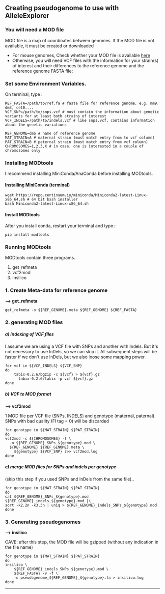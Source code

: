## Creating pseudogenome to use with AlleleExplorer

### You will need a MOD file

MOD file is a map of coordinates between genomes. If the MOD file is not available, it must be created or downloaded

* For mouse genomes, Check whether your MOD file is available [here](http://www.csbio.unc.edu/CCstatus/index.py?run=Pseudo "MOD files supplied by Huang et al.") 
* Otherwise, you will need VCF files with the information for your strain(s) of interest and their differences to the reference genome and the reference genome FASTA file:

### Set some Environment Variables.

On terminal, type :

```
REF_FASTA=/path/to/ref.fa # fasta file for reference genome, e.g. mm9, dm3, ce10....
VCF_SNP=/path/to/snps.vcf # must contain the information about genetic variants for at least both strains of interest
VCF_INDELS=/path/to/indels.vcf # like snps.vcf, contains information about the genetic variations

REF_GENOME=dm6 # name of reference genome
MAT_STRAIN=A # maternal strain (must match entry from to vcf column)
PAT_STRAIN=B # paternal strain (must match entry from vcf column)
CHROMOSOMES=1,2,3,X # in case, one is interested in a couple of chromosomes only
```

### Installing MODtools

I recommend installing MiniConda/AnaConda before installing MODtools.

#### Installing MiniConda (terminal)

```
wget https://repo.continuum.io/miniconda/Miniconda2-latest-Linux-x86_64.sh # 64 bit bash installer
bash Miniconda2-latest-Linux-x86_64.sh
```

#### Install MODtools

After you install conda, restart your terminal and type :

```
pip install modtools
```

### Running MODtools

MODtools contain three programs.

1. get_refmeta
2. vcf2mod
3. insilico


###  1. Create Meta-data for reference genome

**-->  get_refmeta**

```
get_refmeta -o ${REF_GENOME}.meta ${REF_GENOME} ${REF_FASTA}
```


### 2. generating MOD files

##### a) indexing of VCF files

I assume we are using a VCF file with SNPs and another with Indels. But it's not necessory to use InDels, so we can skip it. All subsequent steps will be faster if we don't use InDels, but we also loose some mapping power.

```
for vcf in ${VCF_INDELS} ${VCF_SNP}
do
    tabix-0.2.6/bgzip -c ${vcf} > ${vcf}.gz
	  tabix-0.2.6/tabix -p vcf ${vcf}.gz
done
```
##### b) VCF to MOD format

**--> vcf2mod**

1 MOD file per VCF file (SNPs, INDELS) and genotype (maternal, paternal).
SNPs with bad quality (FI tag = 0) will be discarded

```
for genotype in ${MAT_STRAIN} ${PAT_STRAIN}
do
vcf2mod -c ${CHROMOSOMES} -f \
  -o ${REF_GENOME}_SNPs_${genotype}.mod \
  ${REF_GENOME} ${REF_GENOME}.meta \
	${genotype} ${VCF_SNP} 2>> vcf2mod.log
done
```

##### c) merge MOD files for SNPs and indels per genotype

(skip this step if you used SNPs and InDels from the same file)..

```
for genotype in ${MAT_STRAIN} ${PAT_STRAIN}
do
cat ${REF_GENOME}_SNPs_${genotype}.mod ${REF_GENOME}_indels_${genotype}.mod |\
sort -k2,2n -k3,3n | uniq > ${REF_GENOME}_indels_SNPs_${genotype}.mod 
done
```

### 3. Generating pseudogenomes

**--> insilico**

CAVE: after this step, the MOD file will be gzipped (without any indication in the file name)

```
for genotype in ${MAT_STRAIN} ${PAT_STRAIN}
do
insilico \
	${REF_GENOME}_indels_SNPs_${genotype}.mod \
	${REF_FASTA} -v -f \
	-o pseudogenome_${REF_GENOME}_${genotype}.fa > insilico.log 
done
```

---------------------------------------
